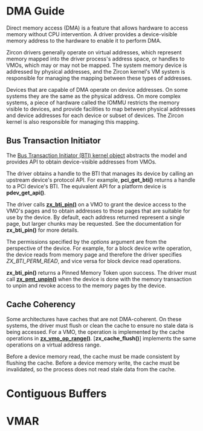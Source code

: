# DMA Guide

Direct memory access (DMA) is a feature that allows hardware to access memory without CPU
intervention. A driver provides a device-visible memory address to the hardware to enable it
to perform DMA.

Zircon drivers generally operate on virtual addresses, which represent memory mapped into
the driver process's address space, or handles to VMOs, which may or may not be mapped. The
system memory device is addressed by physical addresses, and the Zircon kernel's VM system
is responsible for managing the mapping between these types of addresses.

Devices that are capable of DMA operate on device addresses. On some systems they are the
same as the physical address. On more complex systems, a piece of hardware called the IOMMU
restricts the memory visible to devices, and provide facilities to map between physical
addresses and device addresses for each device or subset of devices. The Zircon kernel is
also responsible for managing this mapping.

## Bus Transaction Initiator

The [Bus Transaction Initiator (BTI) kernel object](../objects/bus_transaction_initiator.md)
abstracts the model and provides API to obtain device-visible addresses from VMOs.

The driver obtains a handle to the BTI that manages its device by calling an upstream
device's protocol API. For example, **pci_get_bti()** returns a handle to a PCI device's
BTI. The equivalent API for a platform device is **pdev_get_api()**.

The driver calls [**zx_bti_pin()**](../syscalls/bti_pin.md) on a VMO to grant the device
access to the VMO's pages and to obtain addresses to those pages that are suitable for use
by the device. By default, each address returned represent a single page, but larger
chunks may be requested. See the documentation for **zx_bti_pin()** for more details.

The permissions specified by the *options* argument are from the perspective of the
device. For example, for a block device write operation, the device reads from memory
page and therefore the driver specifies *ZX_BTI_PERM_READ*, and vice versa for block
device read operations.

**zx_bti_pin()** returns a Pinned Memory Token upon success. The driver must call
[**zx_pmt_unpin()**](../syscalls/pmt_unpin.md) when the device is done with the
memory transaction to unpin and revoke access to the memory pages by the device.

## Cache Coherency

Some architectures have caches that are not DMA-coherent. On these systems, the driver
must flush or clean the cache to ensure no stale data is being accessed. For a VMO,
the operation is implemented by the cache operations in
[**zx_vmo_op_range()**](../syscalls/vmo_op_range.md). [**zx_cache_flush()**] implements
the same operations on a virtual address range.

Before a device memory read, the cache must be made consistent by flushing the cache.
Before a device memory write, the cache must be invalidated, so the process does not
read stale data from the cache.

# Contiguous Buffers

# VMAR
